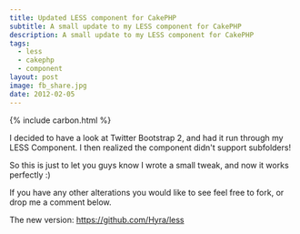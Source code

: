 ```yaml
---
title: Updated LESS component for CakePHP
subtitle: A small update to my LESS component for CakePHP
description: A small update to my LESS component for CakePHP
tags:
  - less
  - cakephp
  - component
layout: post
image: fb_share.jpg
date: 2012-02-05
---
```


{% include carbon.html %}

I decided to have a look at Twitter Bootstrap 2, and had it run through my LESS Component. I then realized the component didn't support subfolders!

So this is just to let you guys know I wrote a small tweak, and now it works perfectly :)

If you have any other alterations you would like to see feel free to fork, or drop me a comment below.

The new version: <https://github.com/Hyra/less>
